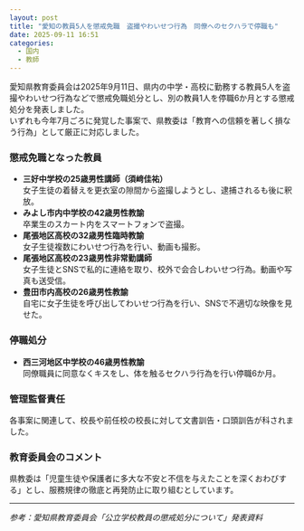 ```yaml
---
layout: post
title: "愛知の教員5人を懲戒免職　盗撮やわいせつ行為　同僚へのセクハラで停職も"
date: 2025-09-11 16:51
categories:
  - 国内
  - 教師
---
```


愛知県教育委員会は2025年9月11日、県内の中学・高校に勤務する教員5人を盗撮やわいせつ行為などで懲戒免職処分とし、別の教員1人を停職6か月とする懲戒処分を発表しました。  
いずれも今年7月ごろに発覚した事案で、県教委は「教育への信頼を著しく損なう行為」として厳正に対応しました。

### 懲戒免職となった教員
- **三好中学校の25歳男性講師（須﨑佳祐）**  
  女子生徒の着替えを更衣室の隙間から盗撮しようとし、逮捕されるも後に釈放。  
- **みよし市内中学校の42歳男性教諭**  
  卒業生のスカート内をスマートフォンで盗撮。  
- **尾張地区高校の32歳男性臨時教諭**  
  女子生徒複数にわいせつ行為を行い、動画も撮影。  
- **尾張地区高校の23歳男性非常勤講師**  
  女子生徒とSNSで私的に連絡を取り、校外で会合しわいせつ行為。動画や写真も送受信。  
- **豊田市内高校の26歳男性教諭**  
  自宅に女子生徒を呼び出してわいせつ行為を行い、SNSで不適切な映像を見せた。  

### 停職処分
- **西三河地区中学校の46歳男性教諭**  
  同僚職員に同意なくキスをし、体を触るセクハラ行為を行い停職6か月。  

### 管理監督責任
各事案に関連して、校長や前任校の校長に対して文書訓告・口頭訓告が科されました。

### 教育委員会のコメント
県教委は「児童生徒や保護者に多大な不安と不信を与えたことを深くおわびする」とし、服務規律の徹底と再発防止に取り組むとしています。

---

*参考：愛知県教育委員会「公立学校教員の懲戒処分について」発表資料*
